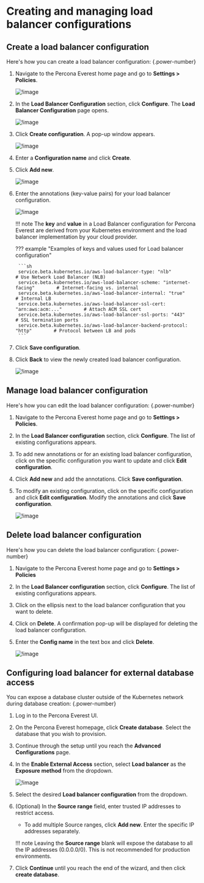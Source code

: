 # Creating and managing load balancer configurations


## Create a load balancer configuration

Here's how you can create a load balancer configuration:
{.power-number}

1.  Navigate to the Percona Everest home page and go to <i class="uil uil-cog"></i> **Settings > Policies**.

    ![!image](../images/policies_page.png)

2. In the **Load Balancer Configuration** section, click **Configure**. The **Load Balancer Configuration** page opens.

    ![!image](../images/load_balancer_config_page.png)

3. Click **Create configuration**. A pop-up window appears.

    ![!image](../images/create_config_load_balancer.png)

4. Enter a **Configuration name** and click **Create**.

5. Click **Add new**.

    ![!image](../images/loadbalancer_add_new_config.png)

6. Enter the annotations (key-value pairs) for your load balancer configuration. 

    ![!image](../images/key_value_load_balancer.png)

    !!! note
        The **key** and **value** in a Load Balancer configuration for Percona Everest are derived from your Kubernetes environment and the load balancer implementation by your cloud provider.

    ??? example "Examples of keys and values used for Load balancer configuration"

        ```sh
        service.beta.kubernetes.io/aws-load-balancer-type: "nlb"                    # Use Network Load Balancer (NLB)
        service.beta.kubernetes.io/aws-load-balancer-scheme: "internet-facing"        # Internet-facing vs. internal
        service.beta.kubernetes.io/aws-load-balancer-internal: "true"                   # Internal LB
        service.beta.kubernetes.io/aws-load-balancer-ssl-cert: "arn:aws:acm:..."        # Attach ACM SSL cert
        service.beta.kubernetes.io/aws-load-balancer-ssl-ports: "443"                   # SSL termination ports
        service.beta.kubernetes.io/aws-load-balancer-backend-protocol: "http"        # Protocol between LB and pods
        ```

7. Click **Save configuration**.

8. Click **Back** to view the newly created load balancer configuration.

    ![!image](../images/new_created_load_balancer_configurations.png)

## Manage load balancer configuration

Here's how you can edit the load balancer configuration:
{.power-number}

1.  Navigate to the Percona Everest home page and go to <i class="uil uil-cog"></i> **Settings > Policies**.

2. In the **Load Balancer configuration** section, click **Configure**. The list of existing configurations appears.

3. To add new annotations or for an existing load balancer configuration, click on the specific configuration you want to update and click **Edit configuration**.

4. Click **Add new** and add the annotations. Click **Save configuration**.

5. To modify an existing configuration, click on the specific configuration and click **Edit configuration**. Modify the annotations and click **Save configuration**.

    ![!image](../images/edit_loadbalancer_configuration.png)


## Delete load balancer configuration

Here's how you can delete the load balancer configuration:
{.power-number}

1. Navigate to the Percona Everest home page and go to <i class="uil uil-cog"></i> **Settings > Policies** 

2. In the **Load Balancer configuration** section, click **Configure**. The list of existing configurations appears.

3. Click on the ellipsis next to the load balancer configuration that you want to delete.

4. Click on **Delete**. A confirmation pop-up will be displayed for deleting the load balancer configuration.

5. Enter the **Config name** in the text box and click **Delete**.

    ![!image](../images/del_load_balancer_config.png)

## Configuring load balancer for external database access

You can expose a database cluster outside of the Kubernetes network during database creation:
{.power-number}

1. Log in to the Percona Everest UI.

2. On the Percona Everest homepage, click **Create database**. Select the database that you wish to provision.

3. Continue through the setup until you reach the **Advanced Configurations** page.

4. In the **Enable External Access** section, select **Load balancer** as the **Exposure method** from the dropdown.

    ![!image](../images/exposure_method_loadbalancer.png)

6. Select the desired **Load balancer configuration** from the dropdown.

7. (Optional) In the **Source range** field, enter trusted IP addresses to restrict access.

    - To add multiple Source ranges, click **Add new**. Enter the specific IP addresses separately.


    !!! note
        Leaving the **Source range** blank will expose the database to all the IP addresses (0.0.0.0/0). This is not recommended for production environments.

8. Click **Continue** until you reach the end of the wizard, and then click **create database**.




 







